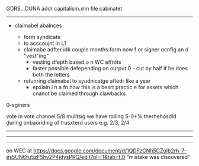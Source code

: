 GDRS...DUNA addr
capitalism.xlm
file cabinatet



---

-  claimabel  abalnces

   - form syndicate
   -  to acccoujnt in L1
   -  claimabe adfter idk couple months form now f or  signer  ocnfig an d "vest"ing" 
       - vesting  dfepth based o n WC effrots
       - faster possible  defepending on ourput
       0 - cut by  half  if he does both  the letters
    - retunring claimabel  to syudnicatge  aftedr like  a year
       - epxlain i n a fn how  this  is  a besrt  practic e  for  assets which  cnanot be claimed through clawbacks




0-sginers

vote  in  vote  channel
5/8  mulitsig
we  have rolling 5-0+% therhehosdld  during onbaoridnig of trusxterd users
e.g. 2/3, 2/4




---
---
---

on WEC at https://docs.google.com/document/d/1QDFzCNh5CZolb2rh-7-es5UN6ru5zF5hv2P4jdysPRQ/edit?pli=1&tab=t.0
"mistake was discovered"